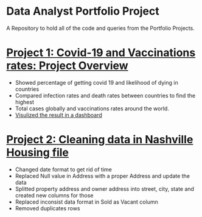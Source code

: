 # Data Analyst Portfolio Project
A Repository to hold all of the code and queries from the Portfolio Projects.

# [ Project 1: Covid-19 and Vaccinations rates: Project Overview](https://github.com/TheNumbers8/PortfolioProject/blob/main/Covid.sql)
* Showed percentage of getting covid 19 and likelihood of dying in countries
* Compared infection rates and  death rates between countries to find the highest
* Total cases globally and vaccinations rates around the world.
* [Visulized the result in a dashboard](https://public.tableau.com/app/profile/van5080/viz/CovidDashboard_16221837794250/Dashboard1)

# [Project 2: Cleaning data in Nashville Housing file](https://github.com/TheNumbers8/PortfolioProject/blob/main/Nashville%20Housing%20Clean%20Data.sql)
* Changed date format to get rid of time
* Replaced Null value in Address with a proper Address and update the data
* Splitted property address and owner address into street, city, state and created new columns for those
* Replaced inconsist data format in Sold as Vacant column
* Removed duplicates rows
